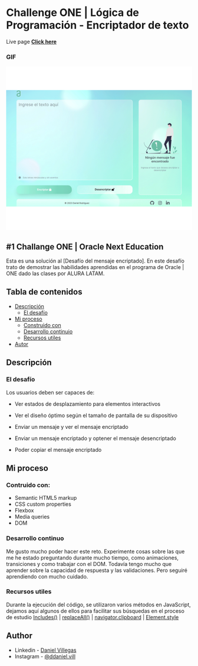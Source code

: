 # Challenge ONE | Lógica de Programación - Encriptador de texto

Live page **[Click here](https://villd.github.io/oracle-challange/)**

### GIF

![capturas](https://raw.githubusercontent.com/VillD/oracle-challange/main/desing/preview.gif)

## #1 Challange ONE | Oracle Next Education

Esta es una solución al [Desafío del mensaje encriptado]. En este desafío trato de demostrar las habilidades aprendidas en el programa de Oracle | ONE dado las clases por ALURA LATAM.

## Tabla de contenidos

- [Descripción](#descripción)
   - [El desafío](#el-desafío)
- [Mi proceso](#my-process)
   - [Construido con](#contruido-con)
   - [Desarrollo continuio](#desarrollo-continuo)
   - [Recursos utiles](#recursos-utiles)
- [Autor](#autor)

## Descripción

### El desafío

Los usuarios deben ser capaces de:

- Ver estados de desplazamiento para elementos interactivos
  
- Ver el diseño óptimo según el tamaño de pantalla de su dispositivo
  
- Enviar un mensaje y ver el mensaje encriptado

- Enviar un mensaje encriptado y optener el mensaje desencriptado

- Poder copiar el mensaje encriptado

## Mi proceso

### Contruido con:

- Semantic HTML5 markup
- CSS custom properties
- Flexbox
- Media queries
- DOM

### Desarrollo continuo

Me gusto mucho poder hacer este reto. Experimente cosas sobre las que me he estado preguntando durante mucho tiempo, como animaciones, transiciones y como trabajar con el DOM.
Todavía tengo mucho que aprender sobre la capacidad de respuesta y las validaciones. Pero seguiré aprendiendo con mucho cuidado.

### Recursos utiles

Durante la ejecución del código, se utilizaron varios métodos en JavaScript, dejamos aquí algunos de ellos para facilitar sus búsquedas en el proceso de estudio [Includes()](https://developer.mozilla.org/pt-BR/docs/Web/JavaScript/Reference/Global_Objects/Array/includes) | [replaceAll()](https://developer.mozilla.org/pt-BR/docs/Web/JavaScript/Reference/Global_Objects/String/toLowerCase) | [navigator.clipboard](https://developer.mozilla.org/en-US/docs/Mozilla/Add-ons/WebExtensions/Interact_with_the_clipboard) | [Element.style](https://www.w3schools.com/jsref/dom_obj_style.asp)

## Author

- Linkedin - [Daniel Villegas](https://www.linkedin.com/in/daniel-rodriguez-villegas-349b01240/)
- Instagram - [@ddaniel.vill](https://www.instagram.com/ddaniel.vill/)





